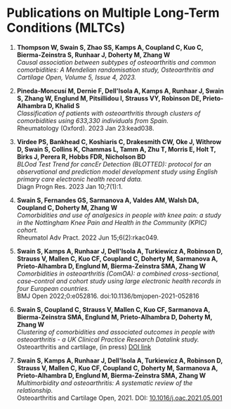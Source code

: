 # Publications on Multiple Long-Term Conditions (MLTCs)

1. **Thompson W, Swain S, Zhao SS, Kamps A, Coupland C, Kuo C, Bierma-Zeinstra S, Runhaar J, Doherty M, Zhang W**  
   *Causal association between subtypes of osteoarthritis and common comorbidities: A Mendelian randomisation study, Osteoarthritis and Cartilage Open, Volume 5, Issue 4, 2023.*

2. **Pineda-Moncusí M, Dernie F, Dell'Isola A, Kamps A, Runhaar J, Swain S, Zhang W, Englund M, Pitsillidou I, Strauss VY, Robinson DE, Prieto-Alhambra D, Khalid S**  
   *Classification of patients with osteoarthritis through clusters of comorbidities using 633,330 individuals from Spain.*  
   Rheumatology (Oxford). 2023 Jan 23:kead038.

3. **Virdee PS, Bankhead C, Koshiaris C, Drakesmith CW, Oke J, Withrow D, Swain S, Collins K, Chammas L, Tamm A, Zhu T, Morris E, Holt T, Birks J, Perera R, Hobbs FDR, Nicholson BD**  
   *BLOod Test Trend for cancEr Detection (BLOTTED): protocol for an observational and prediction model development study using English primary care electronic health record data.*  
   Diagn Progn Res. 2023 Jan 10;7(1):1.

4. **Swain S, Fernandes GS, Sarmanova A, Valdes AM, Walsh DA, Coupland C, Doherty M, Zhang W**  
   *Comorbidities and use of analgesics in people with knee pain: a study in the Nottingham Knee Pain and Health in the Community (KPIC) cohort.*  
   Rheumatol Adv Pract. 2022 Jun 15;6(2):rkac049.

5. **Swain S, Kamps A, Runhaar J, Dell'Isola A, Turkiewicz A, Robinson D, Strauss V, Mallen C, Kuo CF, Coupland C, Doherty M, Sarmanova A, Prieto-Alhambra D, Englund M, Bierma-Zeinstra SMA, Zhang W**  
   *Comorbidities in osteoarthritis (ComOA): a combined cross-sectional, case–control and cohort study using large electronic health records in four European countries.*  
   BMJ Open 2022;0:e052816. doi:10.1136/bmjopen-2021-052816

6. **Swain S, Coupland C, Strauss V, Mallen C, Kuo CF, Sarmanova A, Bierma-Zeinstra SMA, Englund M, Prieto-Alhambra D, Doherty M, Zhang W**  
   *Clustering of comorbidities and associated outcomes in people with osteoarthritis - a UK Clinical Practice Research Datalink study.*  
   Osteoarthritis and cartilage, (in press) [DOI link](https://doi.org/10.1016/j.joca.2021.12.013)

7. **Swain S, Kamps A, Runhaar J, Dell'Isola A, Turkiewicz A, Robinson D, Strauss V, Mallen C, Kuo CF, Coupland C, Doherty M, Sarmanova A, Prieto-Alhambra D, Englund M, Bierma-Zeinstra SMA, Zhang W**  
   *Multimorbidity and osteoarthritis: A systematic review of the relationship.*  
   Osteoarthritis and Cartilage Open, 2021. DOI: [10.1016/j.oac.2021.05.001](https://doi.org/10.1016/j.oac.2021.05.001)
